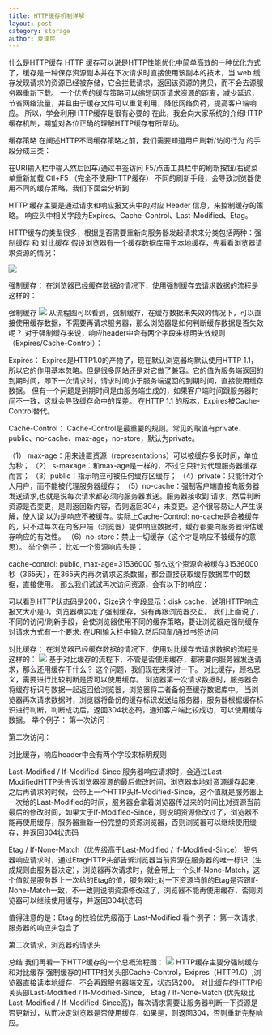```yaml
---
title: HTTP缓存机制详解
layout: post
category: storage
author: 夏泽民
---
```

什么是HTTP缓存
HTTP 缓存可以说是HTTP性能优化中简单高效的一种优化方式了，缓存是一种保存资源副本并在下次请求时直接使用该副本的技术，当 web 缓存发现请求的资源已经被存储，它会拦截请求，返回该资源的拷贝，而不会去源服务器重新下载。
一个优秀的缓存策略可以缩短网页请求资源的距离，减少延迟，节省网络流量，并且由于缓存文件可以重复利用，降低网络负荷，提高客户端响应。
所以，学会利用HTTP缓存是很有必要的
在此，我会向大家系统的介绍HTTP缓存机制，期望对各位正确的理解HTTP缓存有所帮助。

缓存策略
在阐述HTTP不同缓存策略之前，我们需要知道用户刷新/访问行为 的手段分成三类：

在URI输入栏中输入然后回车/通过书签访问
F5/点击工具栏中的刷新按钮/右键菜单重新加载
Ctl+F5 （完全不使用HTTP缓存）
不同的刷新手段，会导致浏览器使用不同的缓存策略，我们下面会分析到

HTTP 缓存主要是通过请求和响应报文头中的对应 Header 信息，来控制缓存的策略。
响应头中相关字段为Expires、Cache-Control、Last-Modified、Etag。

HTTP缓存的类型很多，根据是否需要重新向服务器发起请求来分类包括两种：强制缓存 和 对比缓存
假设浏览器有一个缓存数据库用于本地缓存，先看看浏览器请求资源的情况：
<!-- more -->
<img src="{{site.url}}{{site.baseurl}}/img/articlex.png"/>

强制缓存：
在浏览器已经缓存数据的情况下，使用强制缓存去请求数据的流程是这样的：

强制缓存
<img src="{{site.url}}{{site.baseurl}}/img/force_cache_articlex.png"/>
从流程图可以看到，强制缓存，在缓存数据未失效的情况下，可以直接使用缓存数据，不需要再请求服务器，那么浏览器是如何判断缓存数据是否失效呢？
对于强制缓存来说，响应header中会有两个字段来标明失效规则（Expires/Cache-Control）：

Expires：
Expires是HTTP1.0的产物了，现在默认浏览器均默认使用HTTP 1.1，所以它的作用基本忽略。但是很多网站还是对它做了兼容。它的值为服务端返回的到期时间，即下一次请求时，请求时间小于服务端返回的到期时间，直接使用缓存数据。
但有一个问题是到期时间是由服务端生成的，如果客户端时间跟服务器时间不一致，这就会导致缓存命中的误差。
在HTTP 1.1 的版本，Expires被Cache-Control替代。

Cache-Control：
Cache-Control是最重要的规则。常见的取值有private、public、no-cache、max-age，no-store，默认为private。

（1） max-age：用来设置资源（representations）可以被缓存多长时间，单位为秒；
（2） s-maxage：和max-age是一样的，不过它只针对代理服务器缓存而言；
（3）public：指示响应可被任何缓存区缓存；
（4）private：只能针对个人用户，而不能被代理服务器缓存；
（5）no-cache：强制客户端直接向服务器发送请求,也就是说每次请求都必须向服务器发送。服务器接收到 请求，然后判断资源是否变更，是则返回新内容，否则返回304，未变更。这个很容易让人产生误解，使人误 以为是响应不被缓存。实际上Cache-Control: no-cache是会被缓存的，只不过每次在向客户端（浏览器）提供响应数据时，缓存都要向服务器评估缓存响应的有效性。
（6）no-store：禁止一切缓存（这个才是响应不被缓存的意思）。
举个例子：
比如一个资源响应头是：

cache-control: public, max-age=31536000
那么这个资源会被缓存31536000秒（365天），在365天内再次请求这条数据，都会直接获取缓存数据库中的数据，直接使用。
那么我们试试再次访问资源，会有以下的响应：


可以看到HTTP状态码是200，Size这个字段显示：disk cache，说明HTTP响应报文大小是0，浏览器确实走了强制缓存，没有再跟浏览器交互。
我们上面说了，不同的访问/刷新手段，会使浏览器使用不同的缓存策略，要让浏览器走强制缓存对请求方式有一个要求: 在URI输入栏中输入然后回车/通过书签访问

对比缓存：
在浏览器已经缓存数据的情况下，使用对比缓存去请求数据的流程是这样的：
<img src="{{site.url}}{{site.baseurl}}/img/dbhc_articlex.png"/>
基于对比缓存的流程下，不管是否使用缓存，都需要向服务器发送请求，那么还用缓存干什么？
这个问题，我们现在来探讨一下。
对比缓存，顾名思义，需要进行比较判断是否可以使用缓存。
浏览器第一次请求数据时，服务器会将缓存标识与数据一起返回给浏览器，浏览器将二者备份至缓存数据库中。
当浏览器再次请求数据时，浏览器将备份的缓存标识发送给服务器，服务器根据缓存标识进行判断，判断成功后，返回304状态码，通知客户端比较成功，可以使用缓存数据。
举个例子：
第一次访问：


第二次访问：


对比缓存，响应header中会有两个字段来标明规则

Last-Modified / If-Modified-Since
服务器响应请求时，会通过Last-ModifiedHTTP头告诉浏览器资源的最后修改时间，浏览器本地对资源缓存起来，之后再请求的时候，会带上一个HTTP头If-Modified-Since，这个值就是服务器上一次给的Last-Modified的时间，服务器会拿着浏览器传过来的时间比对资源当前最后的修改时间，如果大于If-Modified-Since，则说明资源修改过了，浏览器不能再使用缓存，服务器重新一份完整的资源浏览器，否则浏览器可以继续使用缓存，并返回304状态码

Etag / If-None-Match（优先级高于Last-Modified / If-Modified-Since）
服务器响应请求时，通过EtagHTTP头部告诉浏览器当前资源在服务器的唯一标识（生成规则由服务器决定），浏览器再次请求时，就会带上一个头If-None-Match，这个值就是服务器上一次给的Etag的值，服务器比对一下资源当前的Etag是否跟If-None-Match一致，不一致则说明资源修改过了，浏览器不能再使用缓存，否则浏览器可以继续使用缓存，并返回304状态码

值得注意的是：Etag 的校验优先级高于 Last-Modified
看个例子：
第一次请求，服务器的响应头包含了


第二次请求，浏览器的请求头


总结
我们再看一下HTTP缓存的一个总概流程图：
<img src="{{site.url}}{{site.baseurl}}/img/httpcached_articlex.png"/>
HTTP缓存主要分强制缓存和对比缓存
强制缓存的HTTP相关头部Cache-Control，Exipres（HTTP1.0）,浏览器直接读本地缓存，不会再跟服务器端交互，状态码200。
对比缓存的HTTP相关头部Last-Modified / If-Modified-Since， Etag / If-None-Match (优先级比Last-Modified / If-Modified-Since高)，每次请求需要让服务器判断一下资源是否更新过，从而决定浏览器是否使用缓存，如果是，则返回304，否则重新完整响应。
